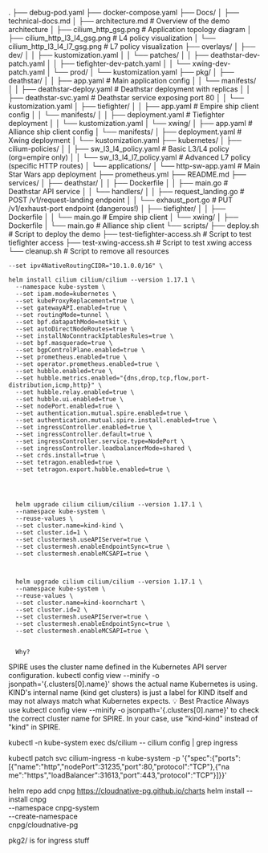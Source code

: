 

.
├── debug-pod.yaml
├── docker-compose.yaml
├── Docs/
│   ├── technical-docs.md
│   ├── architecture.md               # Overview of the demo architecture
│   ├── cilium_http_gsg.png           # Application topology diagram
│   ├── cilium_http_l3_l4_gsg.png     # L4 policy visualization
│   └── cilium_http_l3_l4_l7_gsg.png  # L7 policy visualization
├── overlays/
│   ├── dev/
│   │   ├── kustomization.yaml
│   │   └── patches/
│   │       ├── deathstar-dev-patch.yaml
│   │       ├── tiefighter-dev-patch.yaml
│   │       └── xwing-dev-patch.yaml
│   └── prod/
│       └── kustomization.yaml
├── pkg/
│   ├── deathstar/
│   │   ├── app.yaml                  # Main application config
│   │   └── manifests/
│   │       ├── deathstar-deploy.yaml # Deathstar deployment with replicas
│   │       ├── deathstar-svc.yaml    # Deathstar service exposing port 80
│   │       └── kustomization.yaml
│   ├── tiefighter/
│   │   ├── app.yaml                  # Empire ship client config
│   │   └── manifests/
│   │       ├── deployment.yaml       # Tiefighter deployment
│   │       └── kustomization.yaml
│   └── xwing/
│       ├── app.yaml                  # Alliance ship client config
│       └── manifests/
│           ├── deployment.yaml       # Xwing deployment 
│           └── kustomization.yaml
├── kubernetes/
│   ├── cilium-policies/
│   │   ├── sw_l3_l4_policy.yaml      # Basic L3/L4 policy (org=empire only)
│   │   └── sw_l3_l4_l7_policy.yaml   # Advanced L7 policy (specific HTTP routes)
│   └── applications/
│       └── http-sw-app.yaml          # Main Star Wars app deployment
├── prometheus.yml
├── README.md
├── services/
│   ├── deathstar/
│   │   ├── Dockerfile
│   │   ├── main.go                   # Deathstar API service
│   │   └── handlers/
│   │       ├── request_landing.go    # POST /v1/request-landing endpoint
│   │       └── exhaust_port.go       # PUT /v1/exhaust-port endpoint (dangerous!)
│   ├── tiefighter/
│   │   ├── Dockerfile
│   │   └── main.go                   # Empire ship client
│   └── xwing/
│       ├── Dockerfile
│       └── main.go                   # Alliance ship client
└── scripts/
    ├── deploy.sh                     # Script to deploy the demo
    ├── test-tiefighter-access.sh     # Script to test tiefighter access
    ├── test-xwing-access.sh          # Script to test xwing access
    └── cleanup.sh                    # Script to remove all resources

    --set ipv4NativeRoutingCIDR="10.1.0.0/16" \

    helm install cilium cilium/cilium --version 1.17.1 \
      --namespace kube-system \
      --set ipam.mode=kubernetes \
      --set kubeProxyReplacement=true \
      --set gatewayAPI.enabled=true \
      --set routingMode=tunnel \
      --set bpf.datapathMode=netkit \
      --set autoDirectNodeRoutes=true \
      --set installNoConntrackIptablesRules=true \
      --set bpf.masquerade=true \
      --set bgpControlPlane.enabled=true \
      --set prometheus.enabled=true \
      --set operator.prometheus.enabled=true \
      --set hubble.enabled=true \
      --set hubble.metrics.enabled="{dns,drop,tcp,flow,port-distribution,icmp,http}" \
      --set hubble.relay.enabled=true \
      --set hubble.ui.enabled=true \
      --set nodePort.enabled=true \
      --set authentication.mutual.spire.enabled=true \
      --set authentication.mutual.spire.install.enabled=true \
      --set ingressController.enabled=true \
      --set ingressController.default=true \
      --set ingressController.service.type=NodePort \
      --set ingressController.loadbalancerMode=shared \
      --set crds.install=true \
      --set tetragon.enabled=true \
      --set tetragon.export.hubble.enabled=true \




      helm upgrade cilium cilium/cilium --version 1.17.1 \
      --namespace kube-system \
      --reuse-values \
      --set cluster.name=kind-kind \
      --set cluster.id=1 \
      --set clustermesh.useAPIServer=true \
      --set clustermesh.enableEndpointSync=true \
      --set clustermesh.enableMCSAPI=true \



      helm upgrade cilium cilium/cilium --version 1.17.1 \
      --namespace kube-system \
      --reuse-values \
      --set cluster.name=kind-koornchart \
      --set cluster.id=2 \
      --set clustermesh.useAPIServer=true \
      --set clustermesh.enableEndpointSync=true \
      --set clustermesh.enableMCSAPI=true \


      Why?
SPIRE uses the cluster name defined in the Kubernetes API server configuration.
kubectl config view --minify -o jsonpath='{.clusters[0].name}' shows the actual name Kubernetes is using.
KIND's internal name (kind get clusters) is just a label for KIND itself and may not always match what Kubernetes expects.
💡 Best Practice
Always use kubectl config view --minify -o jsonpath='{.clusters[0].name}' to check the correct cluster name for SPIRE.
In your case, use "kind-kind" instead of "kind" in SPIRE.


 kubectl -n kube-system exec ds/cilium -- cilium config | grep ingress

 kubectl patch svc cilium-ingress -n kube-system -p '{"spec":{"ports":[{"name":"http","nodePort":31235,"port":80,"protocol":"TCP"},{"na
me":"https","loadBalancer":31613,"port":443,"protocol":"TCP"}]}}'


helm repo add cnpg https://cloudnative-pg.github.io/charts
helm install --install cnpg \
  --namespace cnpg-system \
  --create-namespace \
  cnpg/cloudnative-pg


pkg2/ is for ingress stuff
